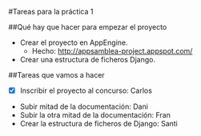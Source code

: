 #Tareas para la práctica 1

##Qué hay que hacer para empezar el proyecto

- Crear el proyecto en AppEngine.
    + Hecho: http://appsamblea-project.appspot.com/
- Crear una estructura de ficheros Django.


##Tareas que vamos a hacer

- [X] Inscribir el proyecto al concurso: Carlos
- Subir mitad de la documentación: Dani
- Subir la otra mitad de la documentación: Fran
- Crear la estructura de ficheros de Django: Santi
